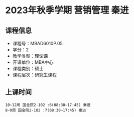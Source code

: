 # 2023年秋季学期 营销管理 秦进






## 课程信息

- 课程号：MBAD6010P.05
- 学分：2
- 教学类型：理论课
- 开课单位：MBA中心
- 课程类别：硕士
- 课程层次：研究生课程

## 上课时间

```
10~12周 国金院2-102 :6(08:30~17:45) 秦进
8~9周 国金院2-102 :7(08:30~17:45) 秦进
```

